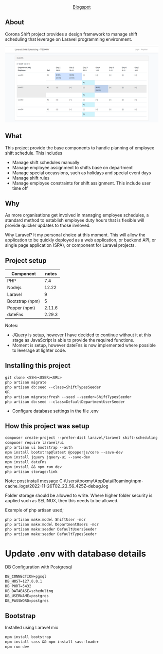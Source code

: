 <p align="center"><a href="https://tboxmy.blogspot.com" target="_blank">Blogspot</a></p>

## About

Corona Shift project provides a design framework to manage shift scheduling that leverage on Laravel programming environment.

![Screenshot](screenshot-initialtable.PNG)

## What

This project provide the base components to handle planning of employee shift schedule. This includes

-   Manage shift schedules manually
-   Manage employee assignment to shifts base on department
-   Manage special occassions, such as holidays and special event days
-   Manage shift rules
-   Manage employee constraints for shift assignment. This include user time off

## Why

As more organisations get involved in managing employee schedules, a standard method to establish employee duty hours that is flexible will provide quicker updates to those invloved.

Why Laravel? It my personal choice at this moment. This will allow the application to be quickly deployed as a web application, or backend API, or single page application (SPA), or component for Laravel projects.

## Project setup

| Component       | notes  |
| --------------- | ------ |
| PHP             | 7.4    |
| Nodejs          | 12.22  |
| Laravel         | 9      |
| Bootstrap (npm) | 5      |
| Popper (npm)    | 2.11.6 |
| dateFns         | 2.29.3 |

Notes:

-   JQuery is setup, however I have decided to continue without it at this stage as JavaScript is able to provide the required functions.
-   Moment is setup, however dateFns is now implemented where possible to leverage at lighter code.

## Installing this project

```
git clone <SSH><USER><URL>
php artisan migrate
php artisan db:seed --class=ShiftTypesSeeder
OR
php artisan migrate:fresh --seed --seeder=ShiftTypesSeeder
php artisan db:seed --class=DefaultDepartmentUserSeeder
```

-   Configure database settings in the file .env

## How this project was setup

```
composer create-project --prefer-dist laravel/laravel shift-scheduling
composer require laravel/ui
php artisan ui bootstrap --auth
npm install bootstrap@latest @popperjs/core --save-dev
npm install jquery jquery-ui --save-dev
npm install dateFns
npm install && npm run dev
php artisan storage:link
```

Note: post install message
C:\Users\tboxmy\AppData\Roaming\npm-cache_logs\2022-11-26T02_23_56_425Z-debug.log

Folder storage should be allowed to write. Where higher folder security is applied such as SELINUX, then this needs to be allowed.

Example of php artisan used;

```
php artisan make:model ShiftUser -mcr
php artisan make:model DepartmentUsers -mcr
php artisan make:seeder DefaultUsersSeeder
php artisan make:seeder DefaultTypesSeeder
```

# Update .env with database details

DB Configuration with Postgresql

```
DB_CONNECTION=pgsql
DB_HOST=127.0.0.1
DB_PORT=5432
DB_DATABASE=scheduling
DB_USERNAME=postgres
DB_PASSWORD=postgres
```

## Bootstrap

Installed using Laravel mix

```
npm install bootstrap
npm install sass && npm install sass-loader
npm run dev
```
